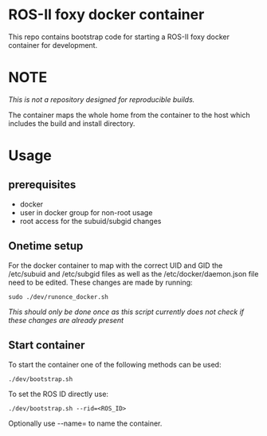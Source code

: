 # ROS-II foxy docker container

This repo contains bootstrap code for starting a ROS-II foxy docker container for development.

# NOTE
_This is not a repository designed for reproducible builds._

The container maps the whole home from the container to the host which includes the build and install directory.


# Usage
## prerequisites
- docker
- user in docker group for non-root usage
- root access for the subuid/subgid changes


## Onetime setup
For the docker container to map with the correct UID and GID the /etc/subuid and /etc/subgid files as well as the /etc/docker/daemon.json file need to be edited.
These changes are made by running:

```
sudo ./dev/runonce_docker.sh
```

_This should only be done once as this script currently does not check if these changes are already present_

## Start container

To start the container one of the following methods can be used:

```
./dev/bootstrap.sh
```

To set the ROS ID directly use:
```
./dev/bootstrap.sh --rid=<ROS_ID>
```
Optionally use --name=<Container name> to name the container.
